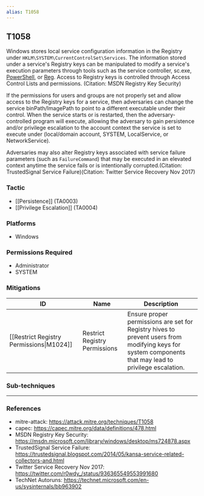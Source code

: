 ```yaml
---
alias: T1058
---
```


## T1058

Windows stores local service configuration information in the Registry under <code>HKLM\SYSTEM\CurrentControlSet\Services</code>. The information stored under a service's Registry keys can be manipulated to modify a service's execution parameters through tools such as the service controller, sc.exe, [PowerShell](https://attack.mitre.org/techniques/T1086), or [Reg](https://attack.mitre.org/software/S0075). Access to Registry keys is controlled through Access Control Lists and permissions. (Citation: MSDN Registry Key Security)

If the permissions for users and groups are not properly set and allow access to the Registry keys for a service, then adversaries can change the service binPath/ImagePath to point to a different executable under their control. When the service starts or is restarted, then the adversary-controlled program will execute, allowing the adversary to gain persistence and/or privilege escalation to the account context the service is set to execute under (local/domain account, SYSTEM, LocalService, or NetworkService).

Adversaries may also alter Registry keys associated with service failure parameters (such as <code>FailureCommand</code>) that may be executed in an elevated context anytime the service fails or is intentionally corrupted.(Citation: TrustedSignal Service Failure)(Citation: Twitter Service Recovery Nov 2017)


### Tactic
- [[Persistence]] (TA0003)
- [[Privilege Escalation]] (TA0004)

### Platforms
- Windows

### Permissions Required
- Administrator
- SYSTEM

### Mitigations

| ID | Name | Description |
| --- | --- | --- |
| [[Restrict Registry Permissions\|M1024]] | Restrict Registry Permissions | Ensure proper permissions are set for Registry hives to prevent users from modifying keys for system components that may lead to privilege escalation. |

### Sub-techniques


---
### References

- mitre-attack: https://attack.mitre.org/techniques/T1058
- capec: https://capec.mitre.org/data/definitions/478.html
- MSDN Registry Key Security: https://msdn.microsoft.com/library/windows/desktop/ms724878.aspx
- TrustedSignal Service Failure: https://trustedsignal.blogspot.com/2014/05/kansa-service-related-collectors-and.html
- Twitter Service Recovery Nov 2017: https://twitter.com/r0wdy_/status/936365549553991680
- TechNet Autoruns: https://technet.microsoft.com/en-us/sysinternals/bb963902
